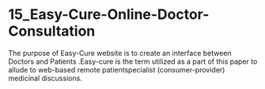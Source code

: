 # 15_Easy-Cure-Online-Doctor-Consultation
The purpose of Easy-Cure website is to create an interface between Doctors and Patients .Easy-cure is the term utilized as a part of this paper to allude to web-based remote patientspecialist (consumer-provider) medicinal discussions.
